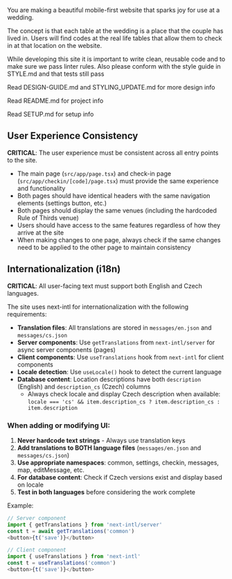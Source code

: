 You are making a beautiful mobile-first website that sparks joy for use at a wedding.

The concept is that each table at the wedding is a place that the couple has lived in. Users will find codes
at the real life tables that allow them to check in at that location on the website.

While developing this site it is important to write clean, reusable code and to make sure we pass linter
rules. Also please conform with the style guide in STYLE.md and that tests still pass

Read DESIGN-GUIDE.md and STYLING_UPDATE.md for more design info

Read README.md for project info

Read SETUP.md for setup info

## User Experience Consistency

**CRITICAL**: The user experience must be consistent across all entry points to the site.

- The main page (`src/app/page.tsx`) and check-in page (`src/app/checkin/[code]/page.tsx`) must provide the same experience and functionality
- Both pages should have identical headers with the same navigation elements (settings button, etc.)
- Both pages should display the same venues (including the hardcoded Rule of Thirds venue)
- Users should have access to the same features regardless of how they arrive at the site
- When making changes to one page, always check if the same changes need to be applied to the other page to maintain consistency

## Internationalization (i18n)

**CRITICAL**: All user-facing text must support both English and Czech languages.

The site uses next-intl for internationalization with the following requirements:

- **Translation files**: All translations are stored in `messages/en.json` and `messages/cs.json`
- **Server components**: Use `getTranslations` from `next-intl/server` for async server components (pages)
- **Client components**: Use `useTranslations` hook from `next-intl` for client components
- **Locale detection**: Use `useLocale()` hook to detect the current language
- **Database content**: Location descriptions have both `description` (English) and `description_cs` (Czech) columns
  - Always check locale and display Czech description when available: `locale === 'cs' && item.description_cs ? item.description_cs : item.description`

### When adding or modifying UI:

1. **Never hardcode text strings** - Always use translation keys
2. **Add translations to BOTH language files** (`messages/en.json` and `messages/cs.json`)
3. **Use appropriate namespaces**: common, settings, checkin, messages, map, editMessage, etc.
4. **For database content**: Check if Czech versions exist and display based on locale
5. **Test in both languages** before considering the work complete

Example:
```typescript
// Server component
import { getTranslations } from 'next-intl/server'
const t = await getTranslations('common')
<button>{t('save')}</button>

// Client component
import { useTranslations } from 'next-intl'
const t = useTranslations('common')
<button>{t('save')}</button>
```

